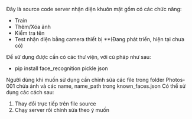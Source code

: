 Đây là source code server nhận diện khuôn mặt gồm có các chức năng: 
- Train
- Thêm/Xóa ảnh
- Kiểm tra tên 
- Test nhận diện bằng camera thiết bị **(Đang phát triển, hiện tại chưa có)

Để sử dụng được cần có các thư viện, với cú pháp như sau:
- pip install face_recognition pickle json


Người dùng khi muốn sử dụng cần chỉnh sửa các file trong folder Photos-001 chứa ảnh và các name, name_path trong known_faces.json
Có thể sử dụng các cách sau:
1. Thay đổi trực tiếp trên file source
2. Chạy server rồi chỉnh sửa theo ý muốn